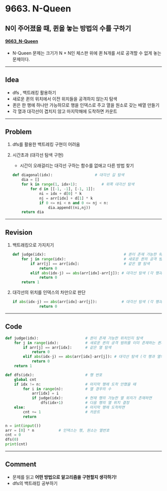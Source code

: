 # 9663. N-Queen

## N이 주어졌을 때, 퀸을 놓는 방법의 수를 구하기

#### [9663_N-Queen](https://www.acmicpc.net/problem/9663)

- N-Queen 문제는 크기가 N × N인 체스판 위에 퀸 N개를 서로 공격할 수 없게 놓는 문제이다.

---

## Idea

- dfs , 백트래킹 활용하기 
- 새로운 퀸의 위치에서 이전 위치들을 공격하지 않는지 탐색
- 퀸은 한 행에 하나만 가능하므로 행을 인덱스로 주고 열을 원소로 갖는 배열 만들기
- 각 열과 대각선이 겹치지 않고 마지막해에 도착하면 카운트

---

## Problem

1. dfs를 활용한 백트레킹 구현이 어려움

2. 시간초과 (대각선 탐색 구현)

   - 시간이 오래걸리는 대각선 구하는 함수를 없애고 다른 방법 찾기

   ```python
   def diagonal(idx):                  	# 대각선 길 탐색
       dia = []
       for k in range(1, idx+1):           # 위쪽 대각선 탐색
           for d in [[-1, -1], [-1, 1]]:
               ni = idx + d[0] * k
               nj = arr[idx] + d[1] * k
               if 0 <= ni < n and 0 <= nj < n:
                   dia.append((ni,nj))
       return dia
   ```

---

## Revision

1. 백트래킹으로 가지치기

   ```python
   def judge(idx):                    				 # 퀸이 존재 가능한 위치인지 탐색
       for j in range(idx):           				 # 새로운 퀸의 공격 범위를 이미 존재하는 퀸의 위치와 비교
           if arr[j] == arr[idx]:     				 # 같은 열 탐색
               return 0
           elif abs(idx-j) == abs(arr[idx]-arr[j]): # 대각선 탐색 (각 행과 열의 차이가 같으면 대각선에 존재)
               return 0
       return 1
   ```

2. 대각선의 위치를 인덱스의 차만으로 판단

   ```python
   if abs(idx-j) == abs(arr[idx]-arr[j]): 			# 대각선 탐색 (각 행과 열의 차이가 같으면 대각선에 존재)
               return 0
   ```


---

## Code

```python
def judge(idx):                     # 퀸이 존재 가능한 위치인지 탐색
    for j in range(idx):            # 새로운 퀸의 공격 범위를 이미 존재하는 퀸의 위치와 비교
        if arr[j] == arr[idx]:      # 같은 열 탐색
            return 0
        elif abs(idx-j) == abs(arr[idx]-arr[j]): # 대각선 탐색 (각 행과 열의 차이가 같으면 대각선에 존재)
            return 0
    return 1

def dfs(idx):                       # 행 번호
    global cnt
    if idx != n:                    # 마지막 행에 도착 안했을 때
        for i in range(n):          # 열 경우의 수
            arr[idx] = i
            if judge(idx):          # 현재 행의 가능한 열 위치가 존재하면
                dfs(idx+1)          # 다음 행의 열 위치 결정
    else:                           # 마지막 행에 도착하면
        cnt += 1                    # 카운트
        return

n = int(input())
arr = [0] * n           # 인덱스는 행, 원소는 열번호
cnt = 0
dfs(0)
print(cnt)
```

---

## Comment

- 문제를 읽고 **어떤 방법으로 알고리즘을 구현할지 생각하기!**
- dfs의 백트래킹 공부하기
